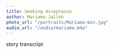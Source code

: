 ```yaml
---
title: Seeking Acceptance
author: Mariama Jalloh
photo_url: "/portraits/Mariama-min.jpg"
audio_url: "/audio/mariama.m4a"
---
```


story transcript